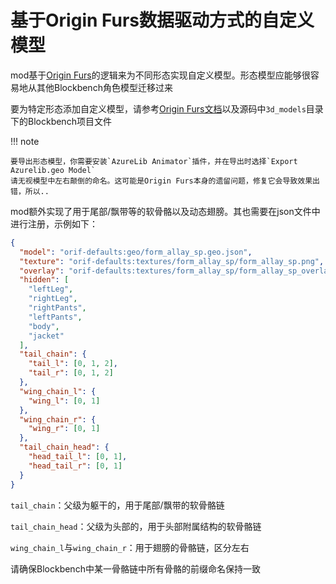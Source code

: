 # 基于Origin Furs数据驱动方式的自定义模型

mod基于[Origin Furs](https://modrinth.com/mod/origin-furs)的逻辑来为不同形态实现自定义模型。形态模型应能够很容易地从其他Blockbench角色模型迁移过来

要为特定形态添加自定义模型，请参考[Origin Furs文档](https://originalfur.readthedocs.io/en/latest/)以及源码中`3d_models`目录下的Blockbench项目文件

!!! note

    要导出形态模型，你需要安装`AzureLib Animator`插件，并在导出时选择`Export Azurelib.geo Model`
    请无视模型中左右颠倒的命名。这可能是Origin Furs本身的遗留问题，修复它会导致效果出错，所以..


mod额外实现了用于尾部/飘带等的软骨骼以及动态翅膀。其也需要在json文件中进行注册，示例如下：

```json
{
  "model": "orif-defaults:geo/form_allay_sp.geo.json",
  "texture": "orif-defaults:textures/form_allay_sp/form_allay_sp.png",
  "overlay": "orif-defaults:textures/form_allay_sp/form_allay_sp_overlay.png",
  "hidden": [
    "leftLeg",
    "rightLeg",
    "rightPants",
    "leftPants",
    "body",
    "jacket"
  ],
  "tail_chain": {
    "tail_l": [0, 1, 2],
    "tail_r": [0, 1, 2]
  },
  "wing_chain_l": {
    "wing_l": [0, 1]
  },
  "wing_chain_r": {
    "wing_r": [0, 1]
  },
  "tail_chain_head": {
    "head_tail_l": [0, 1],
    "head_tail_r": [0, 1]
  }
}
```

`tail_chain`：父级为躯干的，用于尾部/飘带的软骨骼链

`tail_chain_head`：父级为头部的，用于头部附属结构的软骨骼链

`wing_chain_l`与`wing_chain_r`：用于翅膀的骨骼链，区分左右

请确保Blockbench中某一骨骼链中所有骨骼的前缀命名保持一致
